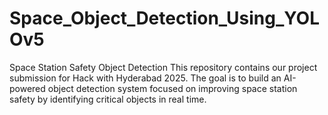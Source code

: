 # Space_Object_Detection_Using_YOLOv5
Space Station Safety Object Detection This repository contains our project submission for Hack with Hyderabad 2025. The goal is to build an AI-powered object detection system focused on improving space station safety by identifying critical objects in real time. 
